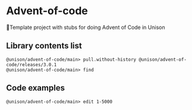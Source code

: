 # Advent-of-code

🎄Template project with stubs for doing Advent of Code in Unison

## Library contents list

``` ucm
@unison/advent-of-code/main> pull.without-history @unison/advent-of-code/releases/3.0.1
@unison/advent-of-code/main> find
```

## Code examples

``` ucm
@unison/advent-of-code/main> edit 1-5000
```
